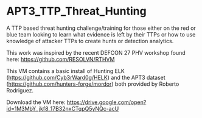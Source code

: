 # APT3_TTP_Threat_Hunting
A TTP based threat hunting challenge/training for those either on the red or blue team looking to learn what evidence is left by their TTPs or how to use knowledge of attacker TTPs to create hunts or detection analytics. 

This work was inspired by the recent DEFCON 27 PHV workshop found here: https://github.com/RESOLVN/RTHVM

This VM contains a basic install of Hunting ELK (https://github.com/Cyb3rWard0g/HELK) and the APT3 dataset (https://github.com/hunters-forge/mordor) both provided by Roberto Rodriguez.

Download the VM here: https://drive.google.com/open?id=1M3MbY_jkf8_17B32nxCTqpQ5yNQc-acU
